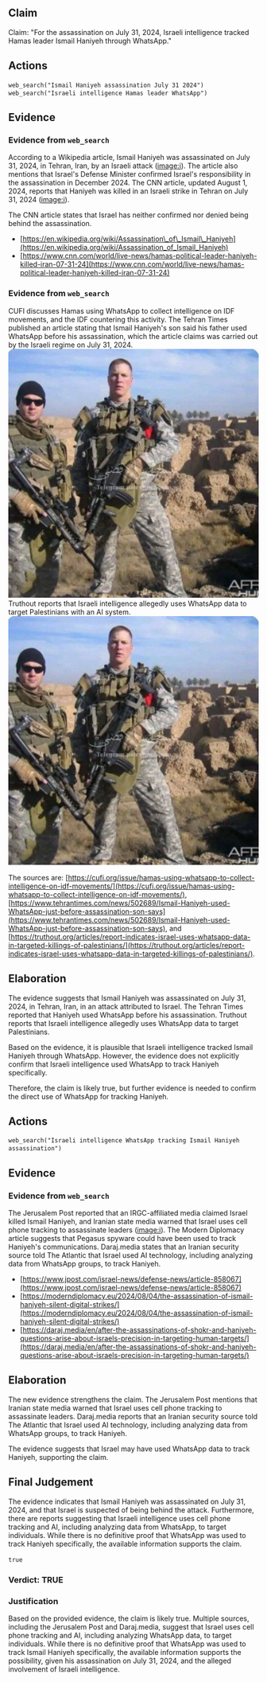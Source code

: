 ## Claim
Claim: "For the assassination on July 31, 2024, Israeli intelligence tracked Hamas leader Ismail Haniyeh through WhatsApp."

## Actions
```
web_search("Ismail Haniyeh assassination July 31 2024")
web_search("Israeli intelligence Hamas leader WhatsApp")
```

## Evidence
### Evidence from `web_search`
According to a Wikipedia article, Ismail Haniyeh was assassinated on July 31, 2024, in Tehran, Iran, by an Israeli attack (<image:i>). The article also mentions that Israel's Defense Minister confirmed Israel's responsibility in the assassination in December 2024. The CNN article, updated August 1, 2024, reports that Haniyeh was killed in an Israeli strike in Tehran on July 31, 2024 (<image:i>).

The CNN article states that Israel has neither confirmed nor denied being behind the assassination.
*   [https://en.wikipedia.org/wiki/Assassination\_of\_Ismail\_Haniyeh](https://en.wikipedia.org/wiki/Assassination_of_Ismail_Haniyeh)
*   [https://www.cnn.com/world/live-news/hamas-political-leader-haniyeh-killed-iran-07-31-24](https://www.cnn.com/world/live-news/hamas-political-leader-haniyeh-killed-iran-07-31-24)


### Evidence from `web_search`
CUFI discusses Hamas using WhatsApp to collect intelligence on IDF movements, and the IDF countering this activity. The Tehran Times published an article stating that Ismail Haniyeh's son said his father used WhatsApp before his assassination, which the article claims was carried out by the Israeli regime on July 31, 2024. ![image 1](media/0.jpg) Truthout reports that Israeli intelligence allegedly uses WhatsApp data to target Palestinians with an AI system. ![image 1](media/0.jpg)

The sources are: [https://cufi.org/issue/hamas-using-whatsapp-to-collect-intelligence-on-idf-movements/](https://cufi.org/issue/hamas-using-whatsapp-to-collect-intelligence-on-idf-movements/), [https://www.tehrantimes.com/news/502689/Ismail-Haniyeh-used-WhatsApp-just-before-assassination-son-says](https://www.tehrantimes.com/news/502689/Ismail-Haniyeh-used-WhatsApp-just-before-assassination-son-says), and [https://truthout.org/articles/report-indicates-israel-uses-whatsapp-data-in-targeted-killings-of-palestinians/](https://truthout.org/articles/report-indicates-israel-uses-whatsapp-data-in-targeted-killings-of-palestinians/).


## Elaboration
The evidence suggests that Ismail Haniyeh was assassinated on July 31, 2024, in Tehran, Iran, in an attack attributed to Israel. The Tehran Times reported that Haniyeh used WhatsApp before his assassination. Truthout reports that Israeli intelligence allegedly uses WhatsApp data to target Palestinians.

Based on the evidence, it is plausible that Israeli intelligence tracked Ismail Haniyeh through WhatsApp. However, the evidence does not explicitly confirm that Israeli intelligence used WhatsApp to track Haniyeh specifically.

Therefore, the claim is likely true, but further evidence is needed to confirm the direct use of WhatsApp for tracking Haniyeh.


## Actions
```
web_search("Israeli intelligence WhatsApp tracking Ismail Haniyeh assassination")
```

## Evidence
### Evidence from `web_search`
The Jerusalem Post reported that an IRGC-affiliated media claimed Israel killed Ismail Haniyeh, and Iranian state media warned that Israel uses cell phone tracking to assassinate leaders (<image:i>). The Modern Diplomacy article suggests that Pegasus spyware could have been used to track Haniyeh's communications. Daraj.media states that an Iranian security source told The Atlantic that Israel used AI technology, including analyzing data from WhatsApp groups, to track Haniyeh.

*   [https://www.jpost.com/israel-news/defense-news/article-858067](https://www.jpost.com/israel-news/defense-news/article-858067)
*   [https://moderndiplomacy.eu/2024/08/04/the-assassination-of-ismail-haniyeh-silent-digital-strikes/](https://moderndiplomacy.eu/2024/08/04/the-assassination-of-ismail-haniyeh-silent-digital-strikes/)
*   [https://daraj.media/en/after-the-assassinations-of-shokr-and-haniyeh-questions-arise-about-israels-precision-in-targeting-human-targets/](https://daraj.media/en/after-the-assassinations-of-shokr-and-haniyeh-questions-arise-about-israels-precision-in-targeting-human-targets/)


## Elaboration
The new evidence strengthens the claim. The Jerusalem Post mentions that Iranian state media warned that Israel uses cell phone tracking to assassinate leaders. Daraj.media reports that an Iranian security source told The Atlantic that Israel used AI technology, including analyzing data from WhatsApp groups, to track Haniyeh.

The evidence suggests that Israel may have used WhatsApp data to track Haniyeh, supporting the claim.


## Final Judgement
The evidence indicates that Ismail Haniyeh was assassinated on July 31, 2024, and that Israel is suspected of being behind the attack. Furthermore, there are reports suggesting that Israeli intelligence uses cell phone tracking and AI, including analyzing data from WhatsApp, to target individuals. While there is no definitive proof that WhatsApp was used to track Haniyeh specifically, the available information supports the claim.

`true`


### Verdict: TRUE

### Justification
Based on the provided evidence, the claim is likely true. Multiple sources, including the Jerusalem Post and Daraj.media, suggest that Israel uses cell phone tracking and AI, including analyzing WhatsApp data, to target individuals. While there is no definitive proof that WhatsApp was used to track Ismail Haniyeh specifically, the available information supports the possibility, given his assassination on July 31, 2024, and the alleged involvement of Israeli intelligence.
